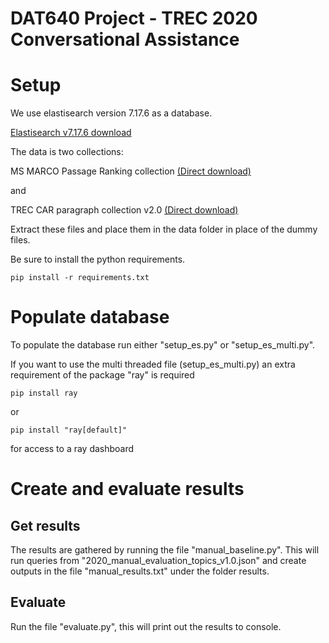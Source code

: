 # DAT640 Project - TREC 2020 Conversational Assistance

# Setup
We use elastisearch version 7.17.6 as a database.

[Elastisearch v7.17.6 download](https://www.elastic.co/downloads/past-releases/elasticsearch-7-17-6)

The data is two collections:

MS MARCO Passage Ranking collection [(Direct download)](https://msmarco.blob.core.windows.net/msmarcoranking/collection.tar.gz)

and 

TREC CAR paragraph collection v2.0 [(Direct download)](http://trec-car.cs.unh.edu/datareleases/v2.0/paragraphCorpus.v2.0.tar.xz)

Extract these files and place them in the data folder in place of the dummy files.

Be sure to install the python requirements.
```
pip install -r requirements.txt
```

# Populate database
To populate the database run either "setup_es.py" or "setup_es_multi.py".

If you want to use the multi threaded file (setup_es_multi.py) an extra requirement of the package "ray" is required
```
pip install ray
```
or
```
pip install "ray[default]"
```
for access to a ray dashboard



# Create and evaluate results
## Get results
The results are gathered by running the file "manual_baseline.py".
This will run queries from "2020_manual_evaluation_topics_v1.0.json" and create outputs in the file "manual_results.txt" under the folder results.

## Evaluate
Run the file "evaluate.py", this will print out the results to console.
